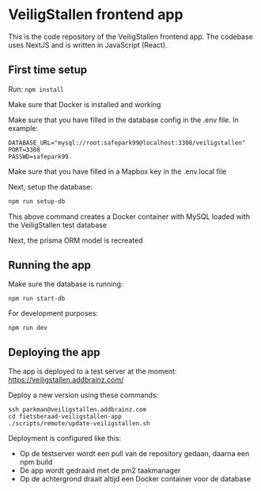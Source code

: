 # VeiligStallen frontend app

This is the code repository of the VeiligStallen frontend app. The codebase uses NextJS and is written in JavaScript (React).

## First time setup

Run: `npm install`

Make sure that Docker is installed and working

Make sure that you have filled in the database config in the .env file. In example:

    DATABASE_URL="mysql://root:safepark99@localhost:3308/veiligstallen"
    PORT=3308
    PASSWD=safepark99

Make sure that you have filled in a Mapbox key in the .env.local file

Next, setup the database:

```bash
npm run setup-db
```

This above command creates a Docker container with MySQL loaded with the VeiligStallen test database

Next, the prisma ORM model is recreated

## Running the app

Make sure the database is running:

    npm run start-db

For development purposes:

    npm run dev

## Deploying the app

The app is deployed to a test server at the moment: https://veiligstallen.addbrainz.com/

Deploy a new version using these commands:

    ssh parkman@veiligstallen.addbrainz.com
    cd fietsberaad-veiligstallen-app
    ./scripts/remote/update-veiligstallen.sh

Deployment is configured like this:

- Op de testserver wordt een pull van de repository gedaan, daarna een npm build
- De app wordt gedraaid met de pm2 taakmanager
- Op de achtergrond draait altijd een Docker container voor de database
